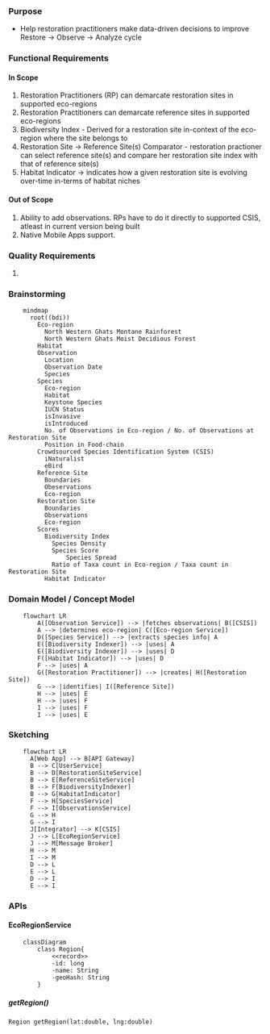 ### Purpose
- Help restoration practitioners make data-driven decisions to improve Restore -> Observe -> Analyze cycle

### Functional Requirements
#### In Scope
1. Restoration Practitioners (RP) can demarcate restoration sites in supported eco-regions
2. Restoration Practitioners can demarcate reference sites in supported eco-regions
3. Biodiversity Index - Derived for a restoration site in-context of the eco-region where the site belongs to
4. Restoration Site -> Reference Site(s) Comparator - restoration practioner can select reference site(s) and compare her restoration site index with that of reference site(s)
5. Habitat Indicator -> indicates how a given restoration site is evolving over-time in-terms of habitat niches

#### Out of Scope
1. Ability to add observations. RPs have to do it directly to supported CSIS, atleast in current version being built
2. Native Mobile Apps support. 

### Quality Requirements
1. 

### Brainstorming
```mermaid
    mindmap
      root((bdi))
        Eco-region
          North Western Ghats Montane Rainforest
          North Western Ghats Moist Decidious Forest
        Habitat
        Observation
          Location
          Observation Date
          Species            
        Species
          Eco-region
          Habitat
          Keystone Species
          IUCN Status
          isInvasive
          isIntroduced
          No. of Observations in Eco-region / No. of Observations at Restoration Site
          Position in Food-chain                    
        Crowdsourced Species Identification System (CSIS)
          iNaturalist
          eBird
        Reference Site
          Boundaries
          Obeservations
          Eco-region
        Restoration Site
          Boundaries
          Observations
          Eco-region
        Scores
          Biodiversity Index
            Species Density            
            Species Score
                Species Spread
            Ratio of Taxa count in Eco-region / Taxa count in Restoration Site
          Habitat Indicator              
```

### Domain Model / Concept Model
```mermaid
    flowchart LR
        A([Observation Service]) --> |fetches observations| B([CSIS])
        A --> |determines eco-region| C([Eco-region Service])
        D([Species Service]) --> |extracts species info| A
        E([Biodiversity Indexer]) --> |uses| A
        E([Biodiversity Indexer]) --> |uses| D
        F([Habitat Indicator]) --> |uses| D
        F --> |uses| A
        G([Restoration Practitioner]) --> |creates| H([Restoration Site])
        G --> |identifies| I([Reference Site])
        H --> |uses| E
        H --> |uses| F
        I --> |uses| F
        I --> |uses| E
```

### Sketching

```mermaid
    flowchart LR
      A[Web App] --> B[API Gateway]
      B --> C[UserService]   
      B --> D[RestorationSiteService]
      B --> E[ReferenceSiteService]
      B --> F[BiodiversityIndexer]
      B --> G[HabitatIndicator]
      F --> H[SpeciesService]
      F --> I[ObservationsService]
      G --> H
      G --> I
      J[Integrator] --> K[CSIS]
      J --> L[EcoRegionService]
      J --> M[Message Broker]
      H --> M 
      I --> M
      D --> L
      E --> L
      D --> I
      E --> I    
```
### APIs
#### EcoRegionService
```mermaid
    classDiagram
        class Region{
            <<record>>
            -id: long
            -name: String
            -geoHash: String
        }
```
##### getRegion()
```Region getRegion(lat:double, lng:double)```

